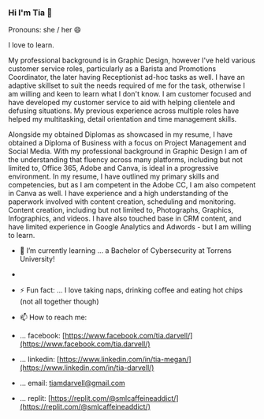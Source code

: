 ### Hi I'm Tia 👋
Pronouns: she / her 😄 

I love to learn.

My professional background is in Graphic Design, however I've held various customer service roles, particularly as a Barista and Promotions Coordinator, the later having Receptionist ad-hoc tasks as well. I have an adaptive skillset to suit the needs required of me for the task, otherwise I am willing and keen to learn what I don't know. I am customer focused and have developed my customer service to aid with helping clientele and defusing situations. My previous experience across multiple roles have helped my multitasking, detail orientation and time management skills.

Alongside my obtained Diplomas as showcased in my resume, I have obtained a Diploma of Business with a focus on Project Management and Social Media. With my professional background in Graphic Design I am of the understanding that fluency across many platforms, including but not limited to, Office 365, Adobe and Canva, is ideal in a progressive environment. In my resume, I have outlined my primary skills and competencies, but as I am competent in the Adobe CC, I am also competent in Canva as well. I have experience and a high understanding of the paperwork involved with content creation, scheduling and monitoring. Content creation, including but not limited to, Photographs, Graphics, Infographics, and videos. I have also touched base in CRM content, and have limited experience in Google Analytics and Adwords - but I am willing to learn.

- 🌱 I’m currently learning ... a Bachelor of Cybersecurity at Torrens University!
- 
- ⚡ Fun fact: ... I love taking naps, drinking coffee and eating hot chips (not all together though)

- 📫 How to reach me: 
-    ... facebook: [https://www.facebook.com/tia.darvell/](https://www.facebook.com/tia.darvell/)
-    ... linkedin: [https://www.linkedin.com/in/tia-megan/](https://www.linkedin.com/in/tia-darvell/)
-    ... email: tiamdarvell@gmail.com
-    ... replit: [https://replit.com/@smlcaffeineaddict/](https://replit.com/@smlcaffeineaddict/)


<!--
**smlcaffeineaddict/smlcaffeineaddict** is a ✨ _special_ ✨ repository because its `README.md` (this file) appears on your GitHub profile.

Here are some ideas to get you started:

- 🔭 I’m currently working on ...
- 🌱 I’m currently learning ...
- 👯 I’m looking to collaborate on ...
- 🤔 I’m looking for help with ...
- 💬 Ask me about ...
- 📫 How to reach me: ...
- 😄 Pronouns: ...
- ⚡ Fun fact: ...
-->
